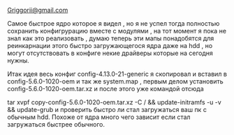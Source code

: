 Griggorii@gmail.com

Самое быстрое ядро которое я видел , но я не успел тогда полностью сохранить конфигрурацию вместе с модулями , на тот момент я пока не знал как это реализовать , думаю теперь эти мапы понадобятся для реинкарнации этого быстро загружающегося ядра даже на hdd , но могут отсутствовать в конфиге некие драйверы которые на сегодня нужны.

Итак идея весь конфиг config-4.13.0-21-generic я скопировал и вставил в config-5.6.0-1020-oem и так же system.map , первым делом установить config-5.6.0-1020-oem.tar.xz и после этого уже командой отсюда 

tar xvpf copy-config-5.6.0-1020-oem.tar.xz -C / && update-initramfs -u -v && update-grub и проверить быстро ли стал загружаться ваш пк с обычным hdd. Похоже от ядра много чего зависит если стал загружаться быстрее обычного.
